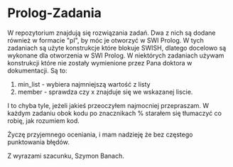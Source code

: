 # Prolog-Zadania
W repozytorium znajdują się rozwiązania zadań. Dwa z nich są dodane również w formacie "pl", by móc je otworzyć w SWI Prolog. W tych zadaniach są użyte konstrukcje które blokuje SWISH, dlatego docelowo są wykonane dla otworzenia w SWI Prolog.
W niektórych zadaniach używam konstrukcji które nie zostały wymienione przez Pana doktora w dokumentacji. Są to:
  1. min_list - wybiera najmniejszą wartość z listy
  2. member - sprawdza czy x znajduje się we wskazanej liscie.

I to chyba tyle, jeżeli jakieś przeoczyłem najmocniej przepraszam.
W każdym zadaniu obok kodu po znacznikach % starałem się tłumaczyć co robię, jak rozumiem kod.

Życzę przyjemnego oceniania, i mam nadzieję że bez częstego punktowania błędów.

Z wyrazami szacunku,
Szymon Banach.
